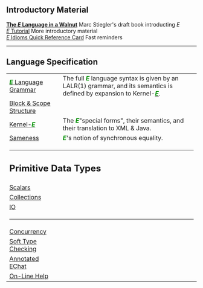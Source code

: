 ## Introductory Material

<section class="link-desc">
        <a href="http://www.skyhunter.com/marcs/ewalnut.html"><strong>The <em class="e-lang">E</em> Language in a Walnut</strong></a>
        <span class="desc">Marc Stiegler's draft book introducting <em class="e-lang">E</em></span>
</section>
<section class="link-desc">
        <a href="intro/index.html"><em class="e-lang">E</em> Tutorial</a>
        <span class="desc">More introductory material</span>
</section>
<section class="link-desc">
        <a href="quick-ref.html"><em class="e-lang">E</em> Idioms Quick Reference Card</a>
        <span class="desc">Fast reminders</span>
</section>

<hr>

## Language Specification


<table cellpadding="6"><tbody>
        <tr>
          <td><a href="intro/index.html"><i><b><font color="#009000">E</font></b></i></a><a href="grammar/index.html">
            Language Grammar</a> </td>
          <td>The full <i><b><font color="#009000">E</font></b></i> language syntax
            is given by an LALR(1) grammar, and its semantics is defined by expansion
            to Kernel-<a href="intro/index.html"><i><b><font color="#009000">E</font></b></i></a>.
          </td>
        </tr>
        <tr>
          <td><a href="blocks/index.html">Block &amp; Scope Structure</a></td>
          <td>&nbsp;</td>
        </tr>
        <tr>
          <td><a href="kernel/index.html">Kernel-</a><a href="intro/index.html"><i><b><font color="#009000">E</font></b></i></a></td>
          <td>The <i><b><font color="#009000">E</font></b></i>"special forms",
            their semantics, and their translation to XML &amp; Java.</td>
        </tr>
        <tr>
          <td><a href="same-ref.html">Sameness</a></td>
          <td><i><b><font color="#009000">E</font></b></i>'s notion of synchronous
            equality.</td>
        </tr>
        <tr>
          <td colspan="2"> <hr> <h2>Primitive Data Types</h2></td>
        </tr>
        <tr>
          <td><a href="scalars/index.html">Scalars</a></td>
          <td>&nbsp;</td>
        </tr>
        <tr>
          <td><a href="collect/index.html">Collections</a></td>
          <td>&nbsp; </td>
        </tr>
        <tr>
          <td><a href="io/index.html">IO</a></td>
          <td>&nbsp;</td>
        </tr>
        <tr>
          <td colspan="2"> <hr> </td>
        </tr>
        <tr>
          <td><a href="concurrency/index.html">Concurrency</a></td>
          <td>&nbsp;</td>
        </tr>
        <tr>
          <td><a href="guarding/index.html">Soft Type Checking</a></td>
          <td>&nbsp;</td>
        </tr>
        <tr>
          <td><a href="echat/index.html">Annotated EChat</a></td>
          <td>&nbsp;</td>
        </tr>
        <tr>
          <td><a href="help.html">On-Line Help</a></td>
          <td>&nbsp;</td>
        </tr>
      </tbody></table>

